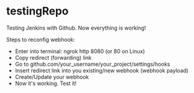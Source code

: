 # testingRepo
Testing Jenkins with Github.
Now everything is working!

Steps to reconfig webhook:
* Enter into terminal: ngrok http 8080 (or 80 on Linux)
* Copy redirect (forwarding) link
* Go to github.com/your_username/your_project/settings/hooks
* Insert redirect link into you existing/new webhook (webhook payload)
* Create/Update your webhook
* Now it's working. Test it!
